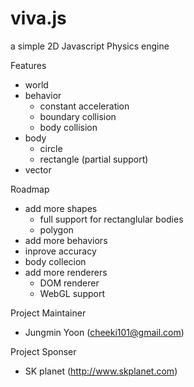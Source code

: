 # viva.js
a simple 2D Javascript Physics engine

Features
- world
- behavior
  - constant acceleration
  - boundary collision
  - body collision
- body
  - circle
  - rectangle (partial support)
- vector
 

Roadmap
- add more shapes
  - full support for rectanglular bodies
  - polygon
- add more behaviors
- inprove accuracy
- body collecion
- add more renderers
  - DOM renderer
  - WebGL support
 
  
Project Maintainer
- Jungmin Yoon (cheeki101@gmail.com)
 

Project Sponser
- SK planet (http://www.skplanet.com)
